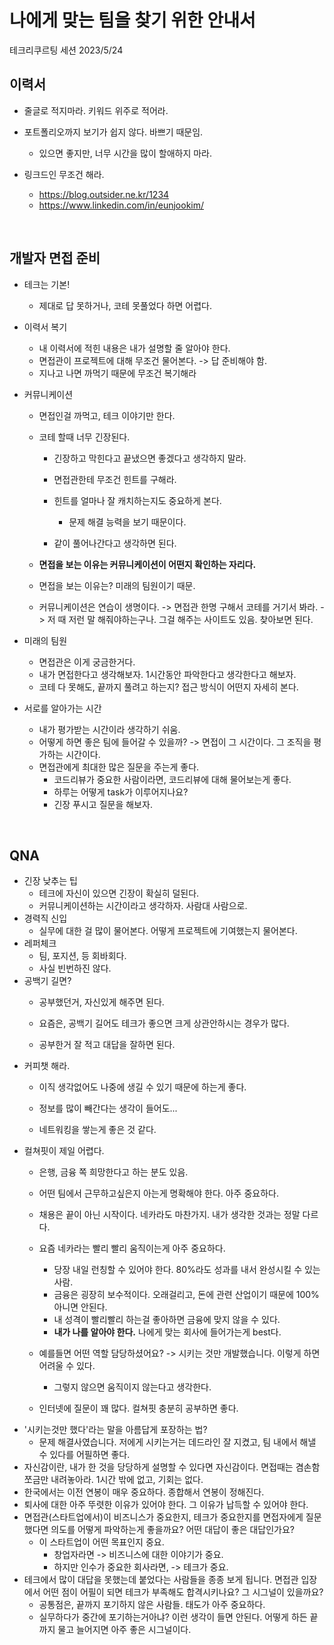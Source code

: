 # 나에게 맞는 팀을 찾기 위한 안내서

테크리쿠르팅 세션 2023/5/24

## 이력서

- 줄글로 적지마라. 키워드 위주로 적어라.
- 포트폴리오까지 보기가 쉽지 않다. 바쁘기 때문임.
  - 있으면 좋지만, 너무 시간을 많이 할애하지 마라.

- 링크드인 무조건 해라.
  - https://blog.outsider.ne.kr/1234
  - https://www.linkedin.com/in/eunjookim/

<br/>

## 개발자 면접 준비

- 테크는 기본!
  - 제대로 답 못하거나, 코테 못풀었다 하면 어렵다.
- 이력서 복기
  - 내 이력서에 적힌 내용은 내가 설명할 줄 알아야 한다.
  - 면접관이 프로젝트에 대해 무조건 물어본다. -> 답 준비해야 함.
  - 지나고 나면 까먹기 때문에 무조건 복기해라
- 커뮤니케이션
  - 면접인걸 까먹고, 테크 이야기만 한다.
  - 코테 할때 너무 긴장된다.
    - 긴장하고 막힌다고 끝냈으면 좋겠다고 생각하지 말라.
    - 면접관한테 무조건 힌트를 구해라.
    - 힌트를 얼마나 잘 캐치하는지도 중요하게 본다.
      - 문제 해결 능력을 보기 때문이다.

    - 같이 풀어나간다고 생각하면 된다.

  - **면접을 보는 이유는 커뮤니케이션이 어떤지 확인하는 자리다.**
  - 면접을 보는 이유는? 미래의 팀원이기 때문.
  - 커뮤니케이션은 연습이 생명이다. -> 면접관 한명 구해서 코테를 거기서 봐라. -> 저 때 저런 말 해줘야하는구나. 그걸 해주는 사이트도 있음. 찾아보면 된다.
  
- 미래의 팀원
  - 면접관은 이게 궁금한거다.
  - 내가 면접한다고 생각해보자. 1시간동안 파악한다고 생각한다고 해보자.
  - 코테 다 못해도, 끝까지 풀려고 하는지? 접근 방식이 어떤지 자세히 본다.

- 서로를 알아가는 시간
  - 내가 평가받는 시간이라 생각하기 쉬움.
  - 어떻게 하면 좋은 팀에 들어갈 수 있을까? -> 면접이 그 시간이다. 그 조직을 평가하는 시간이다.
  - 면접관에게 최대한 많은 질문을 주는게 좋다.
    - 코드리뷰가 중요한 사람이라면, 코드리뷰에 대해 물어보는게 좋다.
    - 하루는 어떻게 task가 이루어지나요?
    - 긴장 푸시고 질문을 해보자.

<br/>


## QNA

- 긴장 낮추는 팁
  - 테크에 자신이 있으면 긴장이 확실히 덜된다.
  - 커뮤니케이션하는 시간이라고 생각하자. 사람대 사람으로.
- 경력직 신입
  - 실무에 대한 걸 많이 물어본다. 어떻게 프로젝트에 기여했는지 물어본다.
- 레퍼체크
  - 팀, 포지션, 등 회바회다.
  - 사실 빈번하진 않다.
- 공백기 길면?
  - 공부했던거, 자신있게 해주면 된다.

  - 요즘은, 공백기 길어도 테크가 좋으면 크게 상관안하시는 경우가 많다.

  - 공부한거 잘 적고 대답을 잘하면 된다.
- 커피챗 해라.
  - 이직 생각없어도 나중에 생길 수 있기 때문에 하는게 좋다.

  - 정보를 많이 빼간다는 생각이 들어도...

  - 네트워킹을 쌓는게 좋은 것 같다.
- 컬쳐핏이 제일 어렵다.
  - 은행, 금융 쪽 희망한다고 하는 분도 있음.
  - 어떤 팀에서 근무하고싶은지 아는게 명확해야 한다. 아주 중요하다.
  - 채용은 끝이 아닌 시작이다. 네카라도 마찬가지. 내가 생각한 것과는 정말 다르다.
  - 요즘 네카라는 빨리 빨리 움직이는게 아주 중요하다.
    - 당장 내일 런칭할 수 있어야 한다. 80%라도 성과를 내서 완성시킬 수 있는 사람.
    - 금융은 굉장히 보수적이다. 오래걸리고, 돈에 관련 산업이기 때문에 100%아니면 안된다.
    - 내 성격이 빨리빨리 하는걸 좋아하면 금융에 맞지 않을 수 있다. 
    - **내가 나를 알아야 한다.** 나에게 맞는 회사에 들어가는게 best다.

  - 예를들면 어떤 역할 담당하셨어요? -> 시키는 것만 개발했습니다. 이렇게 하면 어려울 수 있다.
    - 그렇지 않으면 움직이지 않는다고 생각한다.

  - 인터넷에 질문이 꽤 많다. 컬쳐핏 충분히 공부하면 좋다.
- '시키는것만 했다'라는 말을 아름답게 포장하는 법?
  - 문제 해결사였습니다. 저에게 시키는거는 데드라인 잘 지켰고, 팀 내에서 해낼 수 있다를 어필하면 좋다.
- 자신감이란, 내가 한 것을 당당하게 설명할 수 있다면 자신감이다. 면접때는 겸손함 쪼금만 내려놓아라. 1시간 밖에 없고, 기회는 없다.
- 한국에서는 이전 연봉이 매우 중요하다. 종합해서 연봉이 정해진다.
- 퇴사에 대한 아주 뚜렷한 이유가 있어야 한다. 그 이유가 납득할 수 있어야 한다.
- 면접관(스타트업에서)이 비즈니스가 중요한지, 테크가 중요한지를 면접자에게 질문했다면 의도를 어떻게 파악하는게 좋을까요? 어떤 대답이 좋은 대답인가요?
  - 이 스타트업이 어떤 목표인지 중요. 
    - 창업자라면 -> 비즈니스에 대한 이야기가 중요.
    - 하지만 인수가 중요한 회사라면, -> 테크가 중요.
- 테크에서 많이 대답을 못했는데 붙었다는 사람들을 종종 보게 됩니다. 면접관 입장에서 어떤 점이 어필이 되면 테크가 부족해도 합격시키나요? 그 시그널이 있을까요?
  - 공통점은, 끝까지 포기하지 않은 사람들. 태도가 아주 중요하다.
  - 실무하다가 중간에 포기하는거아냐? 이런 생각이 들면 안된다. 어떻게 하든 끝까지 물고 늘어지면 아주 좋은 시그널이다.

